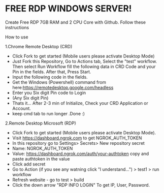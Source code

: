 # FREE RDP WINDOWS SERVER!

Create Free RDP 7GB RAM and 2 CPU Core with Github.
Follow these instructions

How to use

1.Chrome Remote Desktop (CRD)

 + Click Fork to get started (Mobile users please activate Desktop Mode)
 + Just Fork this Repository, Go to Actions tab, Select the "test" workflow. Then select Run Workflow fill the following data in CRD Code and your Pin in the fields. After that, Press Start.
 + Input the following code in the fields.
 + Get the Windows (Powershell) command from here:<https://remotedesktop.google.com/headless>
 + Enter you Six digit Pin code to Login
 + (Any Six digit Pin)
 + Thats it... After 2-3 min of Initialize, Check your CRD Application or Account.
 + keep cmd tab to run longer
.Done :)

2.Remote Desktop Microsoft (RDP)

 + Click Fork to get started (Mobile users please activate Desktop Mode).
 + Visit https://dashboard.ngrok.com to get NGROK_AUTH_TOKEN
 + In this repository go to Settings> Secrets> New repository secret 
 + Name: NGROK_AUTH_TOKEN
 + Value: https://dashboard.ngrok.com/auth/your-authtoken copy and paste authtoken in the value
 + Click add secret
 + Go to Action (if you see any watning click "I understand...") > test1 > run workflow
 + Refresh website - go to test > build
 + Click the down arrow "RDP INFO LOGIN" To get IP, User, Password.

